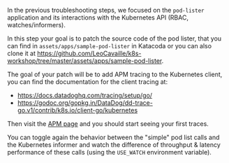In the previous troubleshooting steps, we focused on the `pod-lister`
application and its interactions with the Kubernetes API (RBAC,
watches/informers).

In this step your goal is to patch the source code of the pod lister, that you
can find in `assets/apps/sample-pod-lister` in Katacoda or you can also clone it
at
https://github.com/LeoCavaille/k8s-workshop/tree/master/assets/apps/sample-pod-lister.

The goal of your patch will be to add APM tracing to the Kubernetes client, you
can find the documentation for the client tracing at:

* https://docs.datadoghq.com/tracing/setup/go/
* https://godoc.org/gopkg.in/DataDog/dd-trace-go.v1/contrib/k8s.io/client-go/kubernetes

Then visit the [APM page](https://app.datadoghq.com/apm/intro) and you should
start seeing your first traces.

You can toggle again the behavior between the "simple" pod list calls and the
Kubernetes informer and watch the difference of throughput & latency performance
of these calls (using the `USE_WATCH` environment variable).
